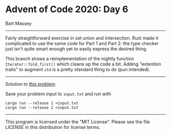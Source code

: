 # Advent of Code 2020: Day 6
Bart Massey

---

Fairly straightforward exercise in set union and
intersection. Rust made it complicated to use the same code
for Part 1 and Part 2: the type checker just isn't quite
smart enough yet to easily express the desired thing.

This branch shows a reimplementation of the nightly function
`Iterator::fold_first()` which cleans up the code a
bit. Adding "extention traits" to augment `std` is a pretty
standard thing to do (pun intended).

---

Solution to [this problem](https://adventofcode.com/2020/day/6).

Save your problem input to `input.txt` and run with

    cargo run --release 1 <input.txt
    cargo run --release 2 <input.txt

---

This program is licensed under the "MIT License".
Please see the file LICENSE in this distribution
for license terms.
